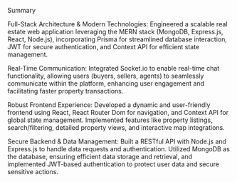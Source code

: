 Summary

Full-Stack Architecture & Modern Technologies: Engineered a scalable real estate web application leveraging the MERN stack (MongoDB, Express.js, React, Node.js), incorporating Prisma for streamlined database interaction, JWT for secure authentication, and Context API for efficient state management.

Real-Time Communication: Integrated Socket.io to enable real-time chat functionality, allowing users (buyers, sellers, agents) to seamlessly communicate within the platform, enhancing user engagement and facilitating faster property transactions.

Robust Frontend Experience: Developed a dynamic and user-friendly frontend using React, React Router Dom for navigation, and Context API for global state management. Implemented features like property listings, search/filtering, detailed property views, and interactive map integrations.

Secure Backend & Data Management: Built a RESTful API with Node.js and Express.js to handle data requests and authentication. Utilized MongoDB as the database, ensuring efficient data storage and retrieval, and implemented JWT-based authentication to protect user data and secure sensitive actions.
